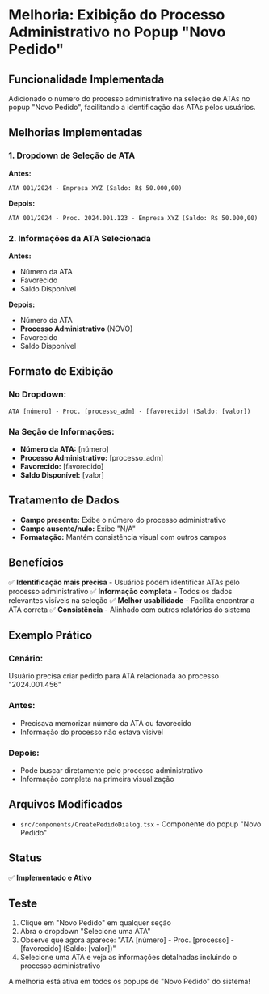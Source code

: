 # Melhoria: Exibição do Processo Administrativo no Popup "Novo Pedido"

## Funcionalidade Implementada

Adicionado o número do processo administrativo na seleção de ATAs no popup "Novo Pedido", facilitando a identificação das ATAs pelos usuários.

## Melhorias Implementadas

### 1. Dropdown de Seleção de ATA
**Antes:**
```
ATA 001/2024 - Empresa XYZ (Saldo: R$ 50.000,00)
```

**Depois:**
```
ATA 001/2024 - Proc. 2024.001.123 - Empresa XYZ (Saldo: R$ 50.000,00)
```

### 2. Informações da ATA Selecionada
**Antes:**
- Número da ATA
- Favorecido  
- Saldo Disponível

**Depois:**
- Número da ATA
- **Processo Administrativo** (NOVO)
- Favorecido
- Saldo Disponível

## Formato de Exibição

### No Dropdown:
```
ATA [número] - Proc. [processo_adm] - [favorecido] (Saldo: [valor])
```

### Na Seção de Informações:
- **Número da ATA:** [número]
- **Processo Administrativo:** [processo_adm]
- **Favorecido:** [favorecido]
- **Saldo Disponível:** [valor]

## Tratamento de Dados

- **Campo presente:** Exibe o número do processo administrativo
- **Campo ausente/nulo:** Exibe "N/A"
- **Formatação:** Mantém consistência visual com outros campos

## Benefícios

✅ **Identificação mais precisa** - Usuários podem identificar ATAs pelo processo administrativo
✅ **Informação completa** - Todos os dados relevantes visíveis na seleção
✅ **Melhor usabilidade** - Facilita encontrar a ATA correta
✅ **Consistência** - Alinhado com outros relatórios do sistema

## Exemplo Prático

### Cenário:
Usuário precisa criar pedido para ATA relacionada ao processo "2024.001.456"

### Antes:
- Precisava memorizar número da ATA ou favorecido
- Informação do processo não estava visível

### Depois:
- Pode buscar diretamente pelo processo administrativo
- Informação completa na primeira visualização

## Arquivos Modificados

- `src/components/CreatePedidoDialog.tsx` - Componente do popup "Novo Pedido"

## Status
✅ **Implementado e Ativo**

## Teste
1. Clique em "Novo Pedido" em qualquer seção
2. Abra o dropdown "Selecione uma ATA"
3. Observe que agora aparece: "ATA [número] - Proc. [processo] - [favorecido] (Saldo: [valor])"
4. Selecione uma ATA e veja as informações detalhadas incluindo o processo administrativo

A melhoria está ativa em todos os popups de "Novo Pedido" do sistema!